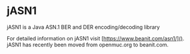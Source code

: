 # jASN1
jASN1 is a Java ASN.1 BER and DER encoding/decoding library

For detailed information on jASN1 visit [https://www.beanit.com/asn1/](). jASN1 has recently been moved from openmuc.org to beanit.com. 


